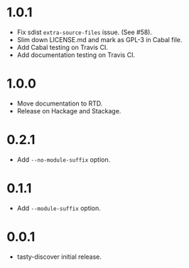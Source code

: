 1.0.1
=====

* Fix sdist `extra-source-files` issue. (See #58).
* Slim down LICENSE.md and mark as GPL-3 in Cabal file.
* Add Cabal testing on Travis CI.
* Add documentation testing on Travis CI.

1.0.0
=====

* Move documentation to RTD.
* Release on Hackage and Stackage.

0.2.1
=====

* Add `--no-module-suffix` option.

0.1.1
=====

* Add `--module-suffix` option.

0.0.1
=====

* tasty-discover initial release.
